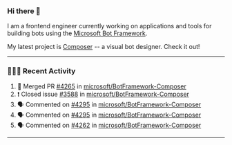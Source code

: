 ### Hi there 👋

I am a frontend engineer currently working on applications and tools for building bots using the [Microsoft Bot Framework](https://dev.botframework.com/).

My latest project is [Composer](https://github.com/microsoft/BotFramework-Composer) -- a visual bot designer. Check it out!

---

### 👨🏻‍💻 Recent Activity

<!--START_SECTION:activity-->
1. 🎉 Merged PR [#4265](https://github.com/microsoft/BotFramework-Composer/pull/4265) in [microsoft/BotFramework-Composer](https://github.com/microsoft/BotFramework-Composer)
2. ❗️ Closed issue [#3588](https://github.com/microsoft/BotFramework-Composer/issues/3588) in [microsoft/BotFramework-Composer](https://github.com/microsoft/BotFramework-Composer)
3. 🗣 Commented on [#4295](https://github.com/microsoft/BotFramework-Composer/issues/4295) in [microsoft/BotFramework-Composer](https://github.com/microsoft/BotFramework-Composer)
4. 🗣 Commented on [#4295](https://github.com/microsoft/BotFramework-Composer/issues/4295) in [microsoft/BotFramework-Composer](https://github.com/microsoft/BotFramework-Composer)
5. 🗣 Commented on [#4262](https://github.com/microsoft/BotFramework-Composer/issues/4262) in [microsoft/BotFramework-Composer](https://github.com/microsoft/BotFramework-Composer)
<!--END_SECTION:activity-->

---

<!--
**a-b-r-o-w-n/a-b-r-o-w-n** is a ✨ _special_ ✨ repository because its `README.md` (this file) appears on your GitHub profile.

Here are some ideas to get you started:

- 🔭 I’m currently working on ...
- 🌱 I’m currently learning ...
- 👯 I’m looking to collaborate on ...
- 🤔 I’m looking for help with ...
- 💬 Ask me about ...
- 📫 How to reach me: ...
- 😄 Pronouns: ...
- ⚡ Fun fact: ...
-->
